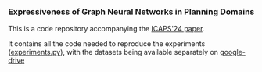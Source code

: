 ### Expressiveness of Graph Neural Networks in Planning Domains

This is a code repository accompanying the [ICAPS'24 paper](https://openreview.net/forum?id=pKEkSAPSGJ). 

It contains all the code needed to reproduce the experiments ([experiments.py](https://github.com/GustikS/learning2plan/blob/master/experiments.py)), with the datasets being available separately on [google-drive](https://drive.google.com/drive/folders/1FuPe1SWMC1hsNclDn-HTr9G_HFYWOxll?usp=sharing)
